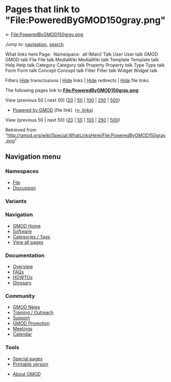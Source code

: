 <div id="mw-page-base" class="noprint">

</div>

<div id="mw-head-base" class="noprint">

</div>

<div id="content" class="mw-body" role="main">

<span id="top"></span>

<div id="mw-js-message" style="display:none;">

</div>



# <span dir="auto">Pages that link to "File:PoweredByGMOD150gray.png"</span>

<div id="bodyContent">

<div id="contentSub">

←
[File:PoweredByGMOD150gray.png](/wiki/File:PoweredByGMOD150gray.png "File:PoweredByGMOD150gray.png")

</div>

<div id="jump-to-nav" class="mw-jump">

Jump to: [navigation](#mw-navigation), [search](#p-search)

</div>

<div id="mw-content-text">

What links here Page:  Namespace:  all (Main) Talk User User talk GMOD
GMOD talk File File talk MediaWiki MediaWiki talk Template Template talk
Help Help talk Category Category talk Property Property talk Type Type
talk Form Form talk Concept Concept talk Filter Filter talk Widget
Widget talk

Filters
[Hide](/mediawiki/index.php?title=Special:WhatLinksHere/File:PoweredByGMOD150gray.png&hidetrans=1 "Special:WhatLinksHere/File:PoweredByGMOD150gray.png")
transclusions \|
[Hide](/mediawiki/index.php?title=Special:WhatLinksHere/File:PoweredByGMOD150gray.png&hidelinks=1 "Special:WhatLinksHere/File:PoweredByGMOD150gray.png")
links \|
[Hide](/mediawiki/index.php?title=Special:WhatLinksHere/File:PoweredByGMOD150gray.png&hideredirs=1 "Special:WhatLinksHere/File:PoweredByGMOD150gray.png")
redirects \|
[Hide](/mediawiki/index.php?title=Special:WhatLinksHere/File:PoweredByGMOD150gray.png&hideimages=1 "Special:WhatLinksHere/File:PoweredByGMOD150gray.png")
file links

The following pages link to
**[File:PoweredByGMOD150gray.png](/wiki/File:PoweredByGMOD150gray.png "File:PoweredByGMOD150gray.png")**:

View (previous 50 \| next 50)
([20](/mediawiki/index.php?title=Special:WhatLinksHere/File:PoweredByGMOD150gray.png&limit=20 "Special:WhatLinksHere/File:PoweredByGMOD150gray.png")
\|
[50](/mediawiki/index.php?title=Special:WhatLinksHere/File:PoweredByGMOD150gray.png&limit=50 "Special:WhatLinksHere/File:PoweredByGMOD150gray.png")
\|
[100](/mediawiki/index.php?title=Special:WhatLinksHere/File:PoweredByGMOD150gray.png&limit=100 "Special:WhatLinksHere/File:PoweredByGMOD150gray.png")
\|
[250](/mediawiki/index.php?title=Special:WhatLinksHere/File:PoweredByGMOD150gray.png&limit=250 "Special:WhatLinksHere/File:PoweredByGMOD150gray.png")
\|
[500](/mediawiki/index.php?title=Special:WhatLinksHere/File:PoweredByGMOD150gray.png&limit=500 "Special:WhatLinksHere/File:PoweredByGMOD150gray.png"))

- [Powered by GMOD](/wiki/Powered_by_GMOD "Powered by GMOD") (file link)
  ‎ <span class="mw-whatlinkshere-tools">([←
  links](/mediawiki/index.php?title=Special:WhatLinksHere&target=Powered+by+GMOD "Special:WhatLinksHere"))</span>

View (previous 50 \| next 50)
([20](/mediawiki/index.php?title=Special:WhatLinksHere/File:PoweredByGMOD150gray.png&limit=20 "Special:WhatLinksHere/File:PoweredByGMOD150gray.png")
\|
[50](/mediawiki/index.php?title=Special:WhatLinksHere/File:PoweredByGMOD150gray.png&limit=50 "Special:WhatLinksHere/File:PoweredByGMOD150gray.png")
\|
[100](/mediawiki/index.php?title=Special:WhatLinksHere/File:PoweredByGMOD150gray.png&limit=100 "Special:WhatLinksHere/File:PoweredByGMOD150gray.png")
\|
[250](/mediawiki/index.php?title=Special:WhatLinksHere/File:PoweredByGMOD150gray.png&limit=250 "Special:WhatLinksHere/File:PoweredByGMOD150gray.png")
\|
[500](/mediawiki/index.php?title=Special:WhatLinksHere/File:PoweredByGMOD150gray.png&limit=500 "Special:WhatLinksHere/File:PoweredByGMOD150gray.png"))

</div>

<div class="printfooter">

Retrieved from
"<http://gmod.org/wiki/Special:WhatLinksHere/File:PoweredByGMOD150gray.png>"

</div>

<div id="catlinks" class="catlinks catlinks-allhidden">

</div>

<div class="visualClear">

</div>

</div>

</div>

<div id="mw-navigation">

## Navigation menu

<div id="mw-head">



<div id="left-navigation">

<div id="p-namespaces" class="vectorTabs" role="navigation"
aria-labelledby="p-namespaces-label">

### Namespaces

- <span id="ca-nstab-image"><a href="/wiki/File:PoweredByGMOD150gray.png" accesskey="c"
  title="View the file page [c]">File</a></span>
- <span id="ca-talk"><a
  href="/mediawiki/index.php?title=File_talk:PoweredByGMOD150gray.png&amp;action=edit&amp;redlink=1"
  accesskey="t"
  title="Discussion about the content page [t]">Discussion</a></span>

</div>

<div id="p-variants" class="vectorMenu emptyPortlet" role="navigation"
aria-labelledby="p-variants-label">

### 

### Variants[](#)

<div class="menu">

</div>

</div>

</div>





</div>

</div>

</div>

<div id="mw-panel">

<div id="p-logo" role="banner">

<a href="/wiki/Main_Page"
style="background-image: url(http://gmod.org/images/GMOD-cogs.png);"
title="Visit the main page"></a>

</div>

<div id="p-Navigation" class="portal" role="navigation"
aria-labelledby="p-Navigation-label">

### Navigation

<div class="body">

- <span id="n-GMOD-Home">[GMOD Home](/wiki/Main_Page)</span>
- <span id="n-Software">[Software](/wiki/GMOD_Components)</span>
- <span id="n-Categories-.2F-Tags">[Categories /
  Tags](/wiki/Categories)</span>
- <span id="n-View-all-pages">[View all
  pages](/wiki/Special:AllPages)</span>

</div>

</div>

<div id="p-Documentation" class="portal" role="navigation"
aria-labelledby="p-Documentation-label">

### Documentation

<div class="body">

- <span id="n-Overview">[Overview](/wiki/Overview)</span>
- <span id="n-FAQs">[FAQs](/wiki/Category:FAQ)</span>
- <span id="n-HOWTOs">[HOWTOs](/wiki/Category:HOWTO)</span>
- <span id="n-Glossary">[Glossary](/wiki/Glossary)</span>

</div>

</div>

<div id="p-Community" class="portal" role="navigation"
aria-labelledby="p-Community-label">

### Community

<div class="body">

- <span id="n-GMOD-News">[GMOD News](/wiki/GMOD_News)</span>
- <span id="n-Training-.2F-Outreach">[Training /
  Outreach](/wiki/Training_and_Outreach)</span>
- <span id="n-Support">[Support](/wiki/Support)</span>
- <span id="n-GMOD-Promotion">[GMOD
  Promotion](/wiki/GMOD_Promotion)</span>
- <span id="n-Meetings">[Meetings](/wiki/Meetings)</span>
- <span id="n-Calendar">[Calendar](/wiki/Calendar)</span>

</div>

</div>

<div id="p-tb" class="portal" role="navigation"
aria-labelledby="p-tb-label">

### Tools

<div class="body">

- <span id="t-specialpages"><a href="/wiki/Special:SpecialPages" accesskey="q"
  title="A list of all special pages [q]">Special pages</a></span>
- <span id="t-print"><a
  href="/mediawiki/index.php?title=Special:WhatLinksHere/File:PoweredByGMOD150gray.png&amp;printable=yes"
  rel="alternate" accesskey="p"
  title="Printable version of this page [p]">Printable version</a></span>

</div>

</div>

</div>

</div>

<div id="footer" role="contentinfo">

- <span id="footer-places-about">[About
  GMOD](/wiki/GMOD:About "GMOD:About")</span>

<!-- -->






</div>
